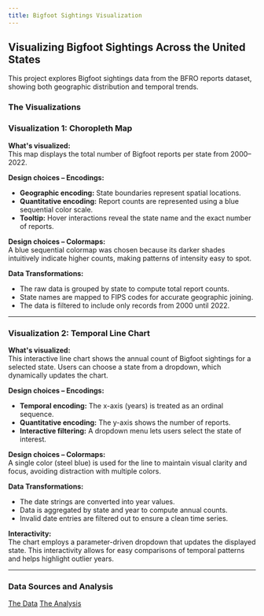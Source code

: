 ```yaml
---
title: Bigfoot Sightings Visualization
---
```


<!-- Load Vega libraries required for vegachart rendering -->
<script src="https://cdn.jsdelivr.net/npm/vega@5"></script>
<script src="https://cdn.jsdelivr.net/npm/vega-lite@5"></script>
<script src="https://cdn.jsdelivr.net/npm/vega-embed@6"></script>

<!-- Custom script to embed the charts -->
<script>
document.addEventListener('DOMContentLoaded', function() {
  var charts = document.getElementsByTagName('vegachart');
  Array.from(charts).forEach(function(chartElem) {
    var schemaURL = chartElem.getAttribute('schema-url');
    vegaEmbed(chartElem, schemaURL, {actions: false}).catch(console.error);
  });
});
</script>

## Visualizing Bigfoot Sightings Across the United States

This project explores Bigfoot sightings data from the BFRO reports dataset, showing both geographic distribution and temporal trends.

### The Visualizations

<div class="grid">
    <div class="cell">
        <vegachart schema-url="/hw5.1/choropleth.json"></vegachart>
    </div>
    <div class="cell">
        <vegachart schema-url="/hw5.1/line_chart.json"></vegachart>
    </div>
</div>

### Visualization 1: Choropleth Map

**What's visualized:**  
This map displays the total number of Bigfoot reports per state from 2000–2022.

**Design choices – Encodings:**  
- **Geographic encoding:** State boundaries represent spatial locations.
- **Quantitative encoding:** Report counts are represented using a blue sequential color scale.
- **Tooltip:** Hover interactions reveal the state name and the exact number of reports.

**Design choices – Colormaps:**  
A blue sequential colormap was chosen because its darker shades intuitively indicate higher counts, making patterns of intensity easy to spot.

**Data Transformations:**  
- The raw data is grouped by state to compute total report counts.
- State names are mapped to FIPS codes for accurate geographic joining.
- The data is filtered to include only records from 2000 until 2022.

---

### Visualization 2: Temporal Line Chart

**What's visualized:**  
This interactive line chart shows the annual count of Bigfoot sightings for a selected state. Users can choose a state from a dropdown, which dynamically updates the chart.

**Design choices – Encodings:**  
- **Temporal encoding:** The x-axis (years) is treated as an ordinal sequence.
- **Quantitative encoding:** The y-axis shows the number of reports.
- **Interactive filtering:** A dropdown menu lets users select the state of interest.

**Design choices – Colormaps:**  
A single color (steel blue) is used for the line to maintain visual clarity and focus, avoiding distraction with multiple colors.

**Data Transformations:**  
- The date strings are converted into year values.
- Data is aggregated by state and year to compute annual counts.
- Invalid date entries are filtered out to ensure a clean time series.

**Interactivity:**  
The chart employs a parameter-driven dropdown that updates the displayed state. This interactivity allows for easy comparisons of temporal patterns and helps highlight outlier years.

---

### Data Sources and Analysis

<a class="button" href="https://raw.githubusercontent.com/UIUC-iSchool-DataViz/is445_data/main/bfro_reports_fall2022.csv" target="_blank">The Data</a>
<a class="button" href="https://github.com/jimmy0303/jimmy0303.github.io/blob/main/hw5.1/hw5.1_analysis.ipynb" target="_blank">The Analysis</a>